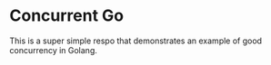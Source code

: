 # Concurrent Go

This is a super simple respo that demonstrates an example of good concurrency in Golang.
